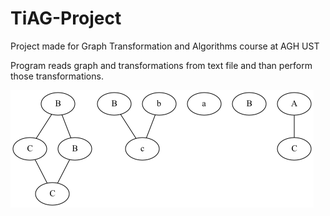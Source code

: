 # TiAG-Project
 Project made for Graph Transformation and Algorithms course at AGH UST
 
 Program reads graph and transformations from text file and than perform those transformations.
 
 ![graph](https://github.com/peep-hole/TiAG-Project/blob/main/Epoch8.png)
